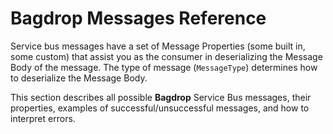 # Bagdrop Messages Reference

Service bus messages have a set of Message Properties (some built in, some custom) that assist you as the consumer in deserializing the Message Body of the message. The type of message (`MessageType`) determines how to deserialize the Message Body.

This section describes all possible **Bagdrop** Service Bus messages, their properties, examples of successful/unsuccessful messages, and how to interpret errors. 

